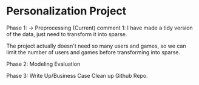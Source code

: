 # Personalization Project

Phase 1: 
-> Preprocessing (Current)
comment 1: 
I have made a tidy version of the data, just need to transform it into sparse. 

The project actually doesn't need so many users and games, so we can limit the number of users and games before transforming into sparse. 

Phase 2: 
Modeling
Evaluation

Phase 3: 
Write Up/Business Case
Clean up Github Repo.
